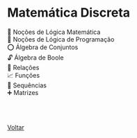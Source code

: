 <h1>Matemática Discreta</h1>

<a href="./topico1.md" style="text-decoration:none;">🧠 Noções de Lógica Matemática</a><br>
<a href="./topico2.md" style="text-decoration:none;">🤖 Noções de Lógica de Programação</a><br>
<a href="./topico3.md" style="text-decoration:none;">⭕ Álgebra de Conjuntos</a><br>
<a href="./topico4.md" style="text-decoration:none;">🔓 Álgebra de Boole</a><br>
<a href="./topico5.md" style="text-decoration:none;">🔗 Relações</a><br>
<a href="./topico6.md" style="text-decoration:none;">📈 Funções</a><br>
<a href="./topico7.md" style="text-decoration:none;">🔢 Sequências</a><br>
<a href="./topico8.md" style="text-decoration:none;">➕ Matrizes</a><br>

<br><br>

<a href=".././README.md">Voltar</a>